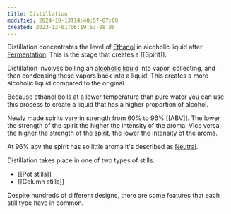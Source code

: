 ```yaml
---
title: Distillation
modified: 2024-10-13T14:40:57-07:00
created: 2023-12-01T06:19:57-08:00
---
```

Distillation concentrates the level of [Ethanol](Areas/bartending/Ethanol.md) in alcoholic liquid after [Fermentation](Areas/bartending/Spirits/Fermentation.md).
This is the stage that creates a [[Spirit]].

Distillation involves boiling an [alcoholic liquid](Areas/bartending/Spirits/Fermentation.md) into vapor, collecting, and then condensing these vapors back into a liquid. This creates a more alcoholic liquid compared to the original.

Because ethanol boils at a lower temperature than pure water you can use this process to create a liquid that has a higher proportion of alcohol.

Newly made spirits vary in strength from 60% to 96% [[ABV]]. 
The lower the strength of the spirit the higher the intensity of the aroma. 
Vice versa, the higher the strength of the spirit, the lower the intensity of the aroma. 

At 96% abv the spirit has so little aroma it's described as [Neutral](Areas/bartending/Spirits/Neutral%20Spirit.md).

Distillation takes place in one of two types of stills.
- [[Pot stills]]
- [[Column stills]]

Despite hundreds of different designs, there are some features that each still type have in common.